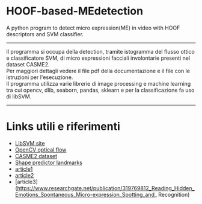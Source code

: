 # HOOF-based-MEdetection
A python program to detect micro expression(ME) in video with HOOF descriptors and SVM classifier.

--------------------------------------------------

Il programma si occupa della detection, tramite istogramma del flusso ottico e classificatore SVM, di micro espressioni facciali involontarie presenti nel dataset CASME2. <br />
Per maggiori dettagli vedere il file pdf della documentazione e il file con le istruzioni per l'esecuzione. <br />
Il programma utilizza varie librerie di image processing e machine learning tra cui opencv, dlib, seaborn, pandas, sklearn e per la classificazione fa uso di libSVM. <br />

-------------------------------------------------

# Links utili e riferimenti 
- [LibSVM site](https://www.csie.ntu.edu.tw/~cjlin/libsvm/)
- [OpenCV optical flow](https://docs.opencv.org/3.4/d4/dee/tutorial_optical_flow.html)
- [CASME2 dataset](http://fu.psych.ac.cn/CASME/casme2-en.php)
- [Shape predictor landmarks](https://github.com/AKSHAYUBHAT/TensorFace/blob/master/openface/models/dlib/shape_predictor_68_face_landmarks.dat)
- [article1](https://arxiv.org/abs/1903.10765)
- [article2](https://arxiv.org/abs/1812.10306)
- [article3](https://www.researchgate.net/publication/319769812_Reading_Hidden_Emotions_Spontaneous_Micro-expression_Spotting_and_ Recognition)
